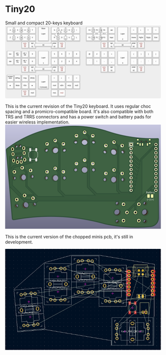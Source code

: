 # Tiny20
Small and compact 20-keys keyboard
![KLE LAYOUT](https://github.com/enzocoralc/Tiny20/blob/main/KLE/keyboard-layout.png)

This is the current revision of the Tiny20 keyboard. It uses regular choc spacing and a promicro-compatible board. It's also compatible with both TRS and TRRS connectors and has a power switch and battery pads for easier wireless implementation.
![pcb V2](https://github.com/enzocoralc/Tiny20/blob/main/tiny20/choc/tiny20.png)

This is the current version of the chopped minis pcb, it's still in development.

![pcb V1](https://github.com/enzocoralc/Tiny20/blob/main/tiny20/choc%20minis/pcbV1.png)